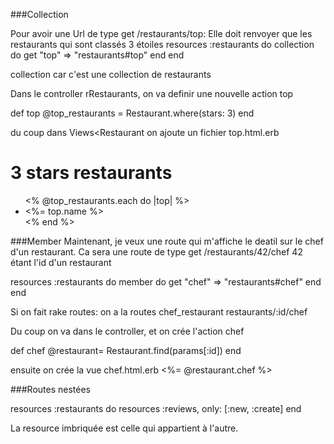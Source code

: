 ###Collection

Pour avoir une Url de type get /restaurants/top:
Elle doit renvoyer que les restaurants qui sont classés 3 étoiles
resources :restaurants do
  collection do
    get "top" => "restaurants#top"
  end
end

collection car c'est une collection de restaurants

Dans le controller rRestaurants, on va definir une nouvelle action top

def top
  @top_restaurants = Restaurant.where(stars: 3)
end

du coup dans Views<Restaurant on ajoute un fichier top.html.erb
<h1> 3 stars restaurants</h1>
<ul>
  <% @top_restaurants.each do |top| %>
    <li>
      <%= top.name %>
    </li>
  <% end %>
</ul>

###Member
Maintenant, je veux une route qui m'affiche le deatil sur le chef d'un restaurant. 
Ca sera une route de type get /restaurants/42/chef
42 étant l'id d'un restaurant

resources :restaurants do
  member do
    get "chef" => "restaurants#chef"
  end
end

Si on fait rake routes:
on a la routes 
chef_restaurant restaurants/:id/chef

Du coup on va dans le controller, et on crée l'action chef

def chef
 @restaurant= Restaurant.find(params[:id])
end

ensuite on crée la vue chef.html.erb
<%= @restaurant.chef %>

###Routes nestées

resources :restaurants do
  resources :reviews, only: [:new, :create]
end

La resource imbriquée est celle qui appartient à l'autre.

